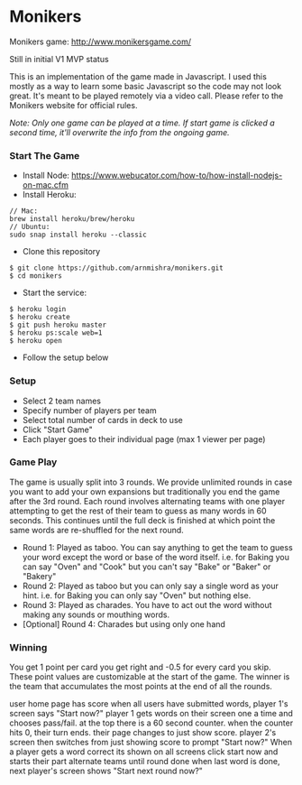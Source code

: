 # Monikers
Monikers game: http://www.monikersgame.com/

Still in initial V1 MVP status

This is an implementation of the game made in Javascript. I used this mostly
as a way to learn some basic Javascript so the code may not look great. It's
meant to be played remotely via a video call. Please refer to the Monikers
website for official rules. 

_Note: Only one game can be played at a time. If start game is clicked a
second time, it'll overwrite the info from the ongoing game._

### Start The Game
* Install Node: https://www.webucator.com/how-to/how-install-nodejs-on-mac.cfm
* Install Heroku: 
```$xslt
// Mac:
brew install heroku/brew/heroku
// Ubuntu:
sudo snap install heroku --classic
``` 
* Clone this repository
```$xslt
$ git clone https://github.com/arnmishra/monikers.git
$ cd monikers
```
* Start the service:
```$xslt
$ heroku login
$ heroku create
$ git push heroku master
$ heroku ps:scale web=1
$ heroku open
```
* Follow the setup below

### Setup
- Select 2 team names
- Specify number of players per team
- Select total number of cards in deck to use
- Click "Start Game"
- Each player goes to their individual page (max 1 viewer per page)

### Game Play
The game is usually split into 3 rounds. We provide unlimited rounds in case you
want to add your own expansions but traditionally you end the game after the
3rd round. Each round involves alternating teams with one player attempting
to get the rest of their team to guess as many words in 60 seconds. This
continues until the full deck is finished at which point the same words are
re-shuffled for the next round.
- Round 1: Played as taboo. You can say anything to get the team to guess
your word except the word or base of the word itself. i.e. for Baking you can
 say "Oven" and "Cook" but you can't say "Bake" or "Baker" or "Bakery"
 - Round 2: Played as taboo but you can only say a single word as your hint.
 i.e. for Baking you can only say "Oven" but nothing else.
 - Round 3: Played as charades. You have to act out the word without making
  any sounds or mouthing words.
 - [Optional] Round 4: Charades but using only one hand
 
 ### Winning
 You get 1 point per card you get right and -0.5 for every card you skip.
 These point values are customizable at the start of the game. The winner is
 the team that accumulates the most points at the end of all the rounds.
 
 
 user home page has score
 when all users have submitted words, player 1's screen says "Start now?"
 player 1 gets words on their screen one a time and chooses pass/fail. at the
  top there is a 60 second counter. when the counter hits 0, their turn ends. 
  their page changes to just show score.
 player 2's screen then switches from just showing score to prompt "Start now?"
 When a player gets a word correct its shown on all screens
 click start now and starts their part
 alternate teams until round done
 when last word is done, next player's screen shows "Start next round now?"
